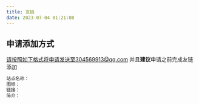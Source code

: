 ```yaml
---
title: 友链
date: 2023-07-04 01:21:08
---
```

## 申请添加方式

请按照如下格式将申请发送至304569913@qq.com
并且**建议**申请之前完成友链添加

```markdown
站点名称：
图标：
链接：
简介：
```
